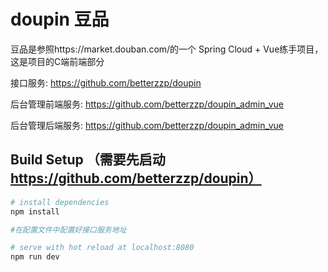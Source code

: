 # doupin 豆品
豆品是参照https://market.douban.com/的一个  Spring Cloud + Vue练手项目，这是项目的C端前端部分

接口服务: https://github.com/betterzzp/doupin

后台管理前端服务: https://github.com/betterzzp/doupin_admin_vue

后台管理后端服务: https://github.com/betterzzp/doupin_admin_vue

## Build Setup  （需要先启动 https://github.com/betterzzp/doupin）
``` bash
# install dependencies
npm install

#在配置文件中配置好接口服务地址

# serve with hot reload at localhost:8080
npm run dev
